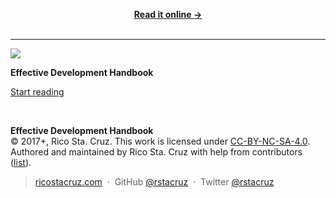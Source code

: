 <div class='_hide'>
<p align='center'><strong><a href='http://effective-development.now.sh/'>Read it online →</a></strong><br><br></p>
<hr>
</div>

<div class='cover-section'>
<div class='cover'>
<a href='toc/README.md'><img src='images/cover-shadow.png'></a>
</div>
<div class='text'>
<p><strong>Effective Development Handbook</strong></p>

<p class='actions'><a href='toc/README.md' class='cta-button'>Start reading</a></p>
</div>
</div>

<br>

**Effective Development Handbook**<br>
© 2017+, Rico Sta. Cruz. This work is licensed under [CC-BY-NC-SA-4.0][cc].<br>
Authored and maintained by Rico Sta. Cruz with help from contributors ([list][contributors]).

> [ricostacruz.com](http://ricostacruz.com) &nbsp;&middot;&nbsp;
> GitHub [@rstacruz](https://github.com/rstacruz) &nbsp;&middot;&nbsp;
> Twitter [@rstacruz](https://twitter.com/rstacruz)

[cc]: https://creativecommons.org/licenses/by-nc-sa/4.0/
[contributors]: http://github.com/rstacruz/modern-development/contributors
